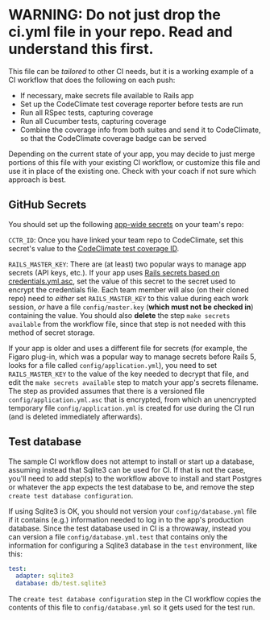 # WARNING: Do not just drop the ci.yml file in your repo. Read and understand this first.

This file can be _tailored_ to other CI needs, but it is a working
example of a CI workflow that does the following on each push:

* If necessary, make secrets file available to Rails app
* Set up the CodeClimate test coverage reporter before tests are run
* Run all RSpec tests, capturing coverage
* Run all Cucumber tests, capturing coverage
* Combine the coverage info from both suites and send it to CodeClimate, so that the CodeClimate coverage badge can be served

Depending on the current state of your app, you may decide to just
merge portions of this file with your existing CI workflow, or
customize this file and use it in place of the existing one.  Check
with your coach if not sure which approach is best.

## GitHub Secrets

You should set up the following [app-wide secrets](https://docs.github.com/en/actions/security-guides/encrypted-secrets) on your team's repo:

`CCTR_ID`: Once you have linked your team repo to CodeClimate, set this secret's value to the [CodeClimate test coverage ID](https://docs.codeclimate.com/docs/finding-your-test-coverage-token).

`RAILS_MASTER_KEY`: There are (at least) two popular ways to manage app secrets (API keys, etc.). If your app uses [Rails secrets based on credentials.yml.asc](https://guides.rubyonrails.org/security.html#custom-credentials), set the value of this secret to the secret used to encrypt the credentials file.  Each team member will also (on their cloned repo) need to _either_ set `RAILS_MASTER_KEY` to this value during each work session, _or_ have a file `config/master.key` (**which must not be checked in**) containing the value.  You should also **delete** the step `make secrets available` from the workflow file, since that step is not needed with this method of secret storage.

If your app is older and uses a different file for secrets
(for example, the Figaro plug-in, which was a popular way to manage
secrets before Rails 5, looks for a file called
`config/application.yml`), you need to set `RAILS_MASTER_KEY` to the
value of the key needed to decrypt that file, and edit the `make
secrets available` step to match your app's secrets filename.  The
step as provided assumes that there is a versioned file
`config/application.yml.asc` that is encrypted, from which an
unencrypted temporary file `config/application.yml` is created for use
during the CI run (and is deleted immediately afterwards).

## Test database

The sample CI workflow does not attempt to install or start up a
database, assuming instead that Sqlite3 can be used for CI.  If that
is not the case, you'll need to add step(s) to the workflow above to
install and start Postgres or whatever the app expects the test
database to be, and remove the step `create test database configuration`.

If using Sqlite3 is OK, you should not version your
`config/database.yml` file if it contains (e.g.) information needed to
log in to the app's production database.  Since the test database used
in CI is a throwaway, instead you can version a file
`config/database.yml.test` that contains only the information for
configuring a Sqlite3 database in the `test` environment, like this:

```yaml
test:
  adapter: sqlite3
  database: db/test.sqlite3
```

The `create test database configuration` step in the CI workflow
copies the contents of this file to `config/database.yml` so it gets
used for the test run.

